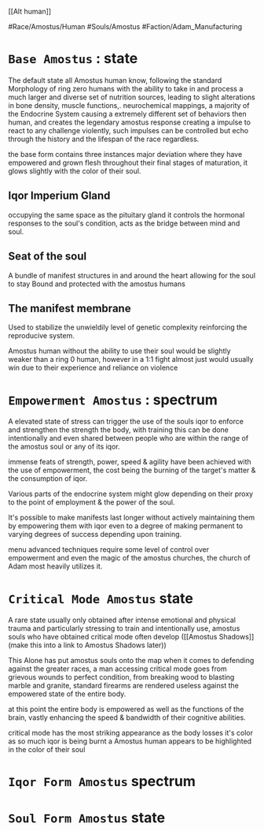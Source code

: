 [[Alt human]]

#Race/Amostus/Human 
#Souls/Amostus 
#Faction/Adam_Manufacturing 

# `Base Amostus` : state
The default state all Amostus human know, following the standard Morphology of ring zero humans with the ability to take in and process a much larger and diverse set of nutrition sources, leading to slight alterations in bone density, muscle functions,. neurochemical mappings, a majority of the Endocrine System causing a extremely different set of behaviors then human, and creates the legendary amostus response creating a impulse to react to any challenge violently, such impulses can be controlled but echo through the history and the lifespan of the race regardless.

the base form contains three instances major deviation where they have empowered and grown flesh throughout their final stages of maturation, it glows slightly with the color of their soul.

## Iqor Imperium Gland
occupying the same space as the pituitary gland it controls the hormonal responses to the soul's condition, acts as the bridge between mind and soul.

## Seat of the soul
A bundle of manifest structures in and around the heart allowing for the soul to stay Bound and protected with the amostus humans

## The manifest membrane
Used to stabilize the unwieldily level of genetic complexity reinforcing the reproducive system.

Amostus human without the ability to use their soul would be slightly weaker than a ring 0 human, however in a 1:1 fight almost just would usually win due to their experience and reliance on violence

# `Empowerment Amostus` : spectrum 

A elevated state of stress can trigger the use of the souls iqor to enforce and strengthen the strength the body, with training this can be done intentionally and even shared between people who are within the range of the amostus soul or any of its iqor.

immense feats of strength, power, speed & agility have been achieved with the use of empowerment, the cost being the burning of the target's matter & the consumption of iqor.

Various parts of the endocrine system might glow depending on their proxy to the point of employment & the power of the soul.

It's possible to make manifests last longer without actively maintaining them by empowering them with iqor even to a degree of making permanent to varying degrees of success depending upon training.

menu advanced techniques require some level of control over empowerment and even the magic of the amostus churches, the church of Adam most heavily utilizes it.

# `Critical Mode Amostus` state

A rare state usually only obtained after intense emotional and physical trauma and particularly stressing to train and intentionally use, amostus souls who have obtained critical mode often develop ([[Amostus Shadows]]  (make this into a link to Amostus Shadows later))

This Alone has put amostus souls onto the map when it comes to defending against the greater races, a man accessing critical mode goes from grievous wounds to perfect condition, from breaking wood to blasting marble and granite, standard firearms are rendered useless against the empowered state of the entire body.

at this point the entire body is empowered as well as the functions of the brain, vastly enhancing the speed & bandwidth of their cognitive abilities.

critical mode has the most striking appearance as the body losses it's color as so much iqor is being burnt a Amostus human appears to be highlighted in the color of their soul 

# `Iqor Form Amostus` spectrum 
# `Soul Form Amostus` state
